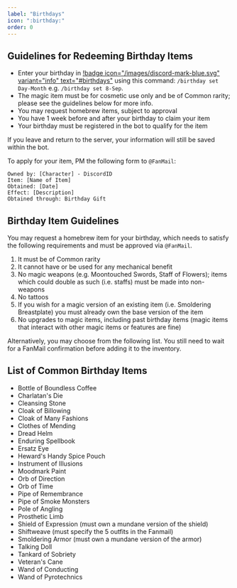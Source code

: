 ```yaml
---
label: "Birthdays"
icon: ":birthday:"
order: 0
---
```

<style>
h1:before { 
  content: "🎂 ";
}
</style>

## Guidelines for Redeeming Birthday Items

- Enter your birthday in [!badge icon="/images/discord-mark-blue.svg" variant="info" text="#birthdays"](https://discordapp.com/channels/512870694883950598/534369999909814282) using this command: `/birthday set Day-Month` e.g. `/birthday set 8-Sep`. 
- The magic item must be for cosmetic use only and be of Common rarity; please see the guidelines below for more info.
- You may request homebrew items, subject to approval
- You have 1 week before and after your birthday to claim your item
- Your birthday must be registered in the bot to qualify for the item

If you leave and return to the server, your information will still be saved within the bot. 

To apply for your item, PM the following form to `@FanMail`:
``` Birthday Item Request Form
Owned by: [Character] - DiscordID
Item: [Name of Item]
Obtained: [Date]
Effect: [Description]
Obtained through: Birthday Gift
```

## Birthday Item Guidelines

You may request a homebrew item for your birthday, which needs to satisfy the following requirements and must be approved via `@FanMail`.

1. It must be of Common rarity
2. It cannot have or be used for any mechanical benefit
3. No magic weapons (e.g. Moontouched Swords, Staff of Flowers); items which could double as such (i.e. staffs) must be made into non-weapons
4. No tattoos
5. If you wish for a magic version of an existing item (i.e. Smoldering Breastplate) you must already own the base version of the item
6. No upgrades to magic items, including past birthday items (magic items that interact with other magic items or features are fine)

Alternatively, you may choose from the following list. You still need to wait for a FanMail confirmation before adding it to the inventory.

## List of  Common Birthday Items

- Bottle of Boundless Coffee
- Charlatan's Die
- Cleansing Stone
- Cloak of Billowing
- Cloak of Many Fashions
- Clothes of Mending
- Dread Helm
- Enduring Spellbook
- Ersatz Eye
- Heward's Handy Spice Pouch
- Instrument of Illusions
- Moodmark Paint
- Orb of Direction
- Orb of Time
- Pipe of Remembrance
- Pipe of Smoke Monsters
- Pole of Angling
- Prosthetic Limb
- Shield of Expression (must own a mundane version of the shield)
- Shiftweave (must specify the 5 outfits in the Fanmail)
- Smoldering Armor (must own a mundane version of the armor)
- Talking Doll
- Tankard of Sobriety
- Veteran's Cane
- Wand of Conducting
- Wand of Pyrotechnics
